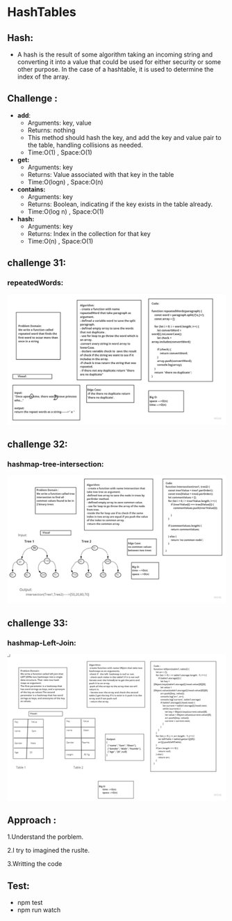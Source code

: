 # HashTables

## Hash:
 -  A hash is the result of some  algorithm taking an incoming string and converting it into a value that could be used for either security or some other purpose. In the case of a hashtable, it is used to determine the index of the array.


## Challenge :

   - **add**:
      - Arguments: key, value
      - Returns: nothing
      - This method should hash the key, and add the key and value pair to the table, handling collisions as needed.
      - Time:O(1) , Space:O(1)
   - **get:**
     - Arguments: key
     - Returns: Value associated with that key in the table
     - Time:O(logn) , Space:O(n)
   - **contains:**
     - Arguments: key
     - Returns: Boolean, indicating if the key exists in the table already.
     - Time:O(log n) , Space:O(1)
   - **hash:**
     - Arguments: key
     - Returns: Index in the collection for that key
     - Time:O(n) , Space:O(1)



## challenge 31:
### repeatedWords:

![m](repeat.jpg)

## challenge 32:
### hashmap-tree-intersection:

![m](intersection.jpg)

## challenge 33:
### hashmap-Left-Join:

![m](leftJoin.jpg)

## Approach :
1.Understand the porblem.

2.I try to imagined the ruslte.

3.Writting the code


## Test:
  - npm test
  - npm run watch
